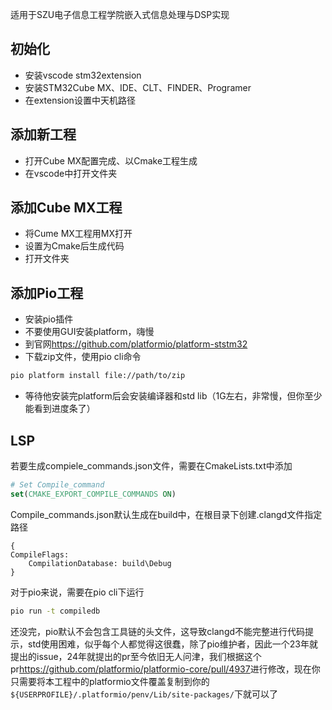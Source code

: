 适用于SZU电子信息工程学院嵌入式信息处理与DSP实现

## 初始化
- 安装vscode stm32extension
- 安装STM32Cube MX、IDE、CLT、FINDER、Programer
- 在extension设置中天机路径

## 添加新工程
- 打开Cube MX配置完成、以Cmake工程生成
- 在vscode中打开文件夹

## 添加Cube MX工程
- 将Cume MX工程用MX打开
- 设置为Cmake后生成代码
- 打开文件夹

## 添加Pio工程
- 安装pio插件
- 不要使用GUI安装platform，嗨慢
- 到官网<https://github.com/platformio/platform-ststm32>
- 下载zip文件，使用pio cli命令
```bash
pio platform install file://path/to/zip
```
- 等待他安装完platform后会安装编译器和std lib（1G左右，非常慢，但你至少能看到进度条了）

## LSP
若要生成compiele_commands.json文件，需要在CmakeLists.txt中添加
```cmake
# Set Compile_command
set(CMAKE_EXPORT_COMPILE_COMMANDS ON)
```
Compile_commands.json默认生成在build中，在根目录下创建.clangd文件指定路径
```
{
CompileFlags:
    CompilationDatabase: build\Debug
}
```
对于pio来说，需要在pio cli下运行
```bash
pio run -t compiledb
```
还没完，pio默认不会包含工具链的头文件，这导致clangd不能完整进行代码提示，std使用困难，似乎每个人都觉得这很蠢，除了pio维护者，因此一个23年就提出的issue，24年就提出的pr至今依旧无人问津，我们根据这个pr<https://github.com/platformio/platformio-core/pull/4937>进行修改，现在你只需要将本工程中的platformio文件覆盖复制到你的`${USERPROFILE}/.platformio/penv/Lib/site-packages/`下就可以了